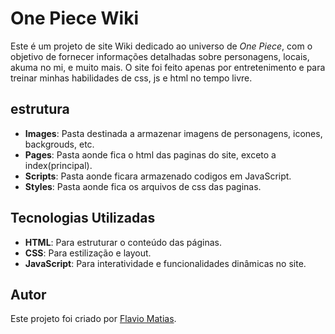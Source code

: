 # One Piece Wiki

Este é um projeto de site Wiki dedicado ao universo de *One Piece*, com o objetivo de fornecer informações detalhadas sobre personagens, locais, akuma no mi, e muito mais. O site foi feito apenas por entretenimento e para treinar minhas habilidades de css, js e html no tempo livre.

## estrutura
- **Images**: Pasta destinada a armazenar imagens de personagens, icones, backgrouds, etc.
- **Pages**: Pasta aonde fica o html das paginas do site, exceto a index(principal).
- **Scripts**: Pasta aonde ficara armazenado codigos em JavaScript.
- **Styles**: Pasta aonde fica os arquivos de css das paginas.


## Tecnologias Utilizadas

- **HTML**: Para estruturar o conteúdo das páginas.
- **CSS**: Para estilização e layout.
- **JavaScript**: Para interatividade e funcionalidades dinâmicas no site.

## Autor

Este projeto foi criado por [Flavio Matias](https://github.com/FlavioMatias).
